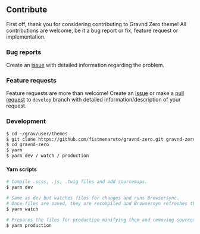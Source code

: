 ## Contribute
First off, thank you for considering contributing to Gravnd Zero theme! All contributions are welcome, be it a bug report or fix, feature request or implementation.

### Bug reports
Create an [issue](https://github.com/fistmenaruto/gravnd-zero/issues) with detailed information regarding the problem.

### Feature requests
Feature requests are more than welcome! Create an [issue](https://github.com/fistmenaruto/gravnd-zero/issues) or make a [pull request](https://github.com/fistmenaruto/gravnd-zero/pulls) to `develop` branch with detailed information/description of your request.

### Development
``` sh
$ cd ~/grav/user/themes
$ git clone https://github.com/fistmenaruto/gravnd-zero.git gravnd-zero
$ cd gravnd-zero
$ yarn
$ yarn dev / watch / production
```

#### Yarn scripts

``` sh
# Compile .scss, .js, .twig files and add sourcemaps.
$ yarn dev

# Same as dev but watches files for changes and runs Browsersync.
# Once files are saved, they are recompiled and Browsersyn refreshes the browsers.
$ yarn watch

# Prepares the files for production minifying them and removing sourcemaps.
$ yarn production
```